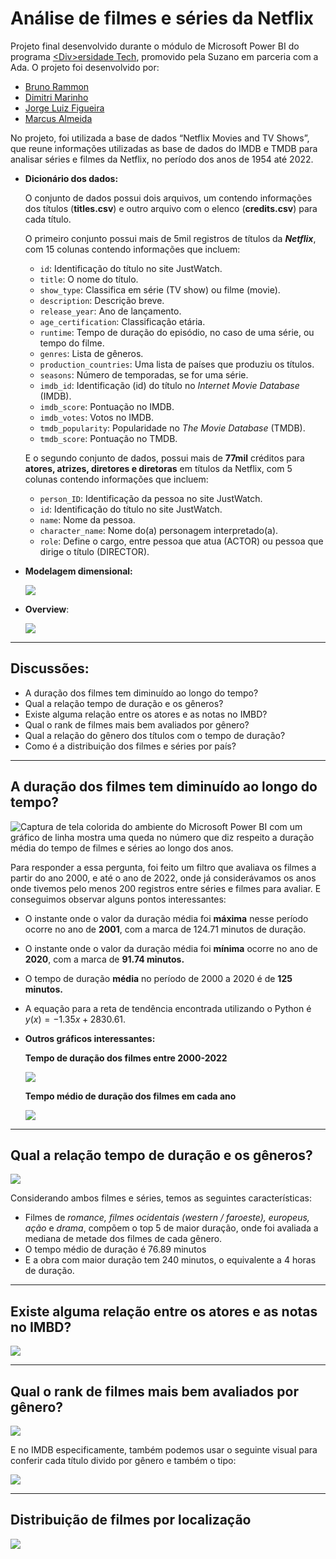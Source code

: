 # Análise de filmes e séries da Netflix

Projeto final desenvolvido durante o módulo de Microsoft Power BI do programa [\<Div\>ersidade Tech](https://www.kaggle.com/datasets/shivamb/netflix-shows), promovido pela Suzano em parceria com a Ada. O projeto foi desenvolvido por:

- [Bruno Rammon](https://www.linkedin.com/in/bruno-r-s-souza/)
- [Dimitri Marinho](https://www.linkedin.com/in/dimitrimarinho/)
- [Jorge Luiz Figueira](https://www.linkedin.com/in/jorgeluizfigueira/)
- [Marcus Almeida](https://www.linkedin.com/in/marcus-vinicius-de-souza-almeida/)

No projeto, foi utilizada a base de dados “Netflix Movies and TV Shows”, que reune informações utilizadas as base de dados do IMDB e TMDB para analisar séries e filmes da Netflix, no período dos anos de 1954 até 2022.

- **Dicionário dos dados:**
    
    O conjunto de dados possui dois arquivos, um contendo informações dos títulos (**titles.csv**) e outro arquivo com o elenco (**credits.csv**) para cada título. 
    
    O primeiro conjunto possui mais de 5mil registros de títulos da ***Netflix***, com 15 colunas contendo informações que incluem:
    
    - `id`: Identificação do título no site JustWatch.
    - `title`: O nome do título.
    - `show_type`: Classifica em série (TV show) ou filme (movie).
    - `description`: Descrição breve.
    - `release_year`: Ano de lançamento.
    - `age_certification`: Classificação etária.
    - `runtime`: Tempo de duração do episódio, no caso de uma série, ou tempo do filme.
    - `genres`: Lista de gêneros.
    - `production_countries`: Uma lista de países que produziu os títulos.
    - `seasons`: Número de temporadas, se for uma série.
    - `imdb_id`: Identificação (id) do título no *Internet Movie Database* (IMDB).
    - `imdb_score`: Pontuação no IMDB.
    - `imdb_votes`: Votos no IMDB.
    - `tmdb_popularity`: Popularidade no *The Movie Database* (TMDB).
    - `tmdb_score`: Pontuação no TMDB.
    
    E o segundo conjunto de dados, possui mais de **77mil** créditos para **atores, atrizes, diretores e diretoras** em títulos da Netflix, com 5 colunas contendo informações que incluem:
    
    - `person_ID`: Identificação da pessoa no site JustWatch.
    - `id`: Identificação do título no site JustWatch.
    - `name`: Nome da pessoa.
    - `character_name`: Nome do(a) personagem interpretado(a).
    - `role`: Define o cargo, entre pessoa que atua (ACTOR) ou pessoa que dirige o título (DIRECTOR).
    

- **Modelagem dimensional:**
    
    ![](https://i.imgur.com/og1q3uq.png)
    

- **Overview**:
    
    ![](https://i.imgur.com/Ci8ssAp.png)
    

---

## Discussões:

- A duração dos filmes tem diminuído ao longo do tempo?
- Qual a relação tempo de duração e os gêneros?
- Existe alguma relação entre os atores e as notas no IMBD?
- Qual o rank de filmes mais bem avaliados por gênero?
- Qual a relação do gênero dos títulos com o tempo de duração?
- Como é a distribuição dos filmes e séries por país?

---

## **A duração dos filmes tem diminuído ao longo do tempo?**

![Captura de tela colorida do ambiente do Microsoft Power BI com um gráfico de linha mostra uma queda no número que diz respeito a duração média do tempo de filmes e séries ao longo dos anos.](https://i.imgur.com/7o81H2U.png)

Para responder a essa pergunta, foi feito um filtro que avaliava os filmes a partir do ano 2000, e até o ano de 2022, onde já considerávamos os anos onde tivemos pelo menos 200 registros entre séries e filmes para avaliar. E conseguimos observar alguns pontos interessantes:

- O instante onde o valor da duração média foi **máxima** nesse período ocorre no ano de **2001**, com a marca de 124.71 minutos de duração.
- O instante onde o valor da duração média foi **mínima** ocorre no ano de **2020**, com a marca de **91.74 minutos.**
- O tempo de duração **média** no período de 2000 a 2020 é de **125 minutos.**
- A equação para a reta de tendência encontrada utilizando o Python é $y(x) = -1.35x + 2830.61$.

- **Outros gráficos interessantes:**
    
    
    **Tempo de duração dos filmes entre 2000-2022**
    
    ![](https://i.imgur.com/KfnoDZg.png)
    
    **Tempo médio de duração dos filmes em cada ano**
    
    ![](https://i.imgur.com/ZWCgxxl.png)
    

---

## **Qual a relação tempo de duração e os gêneros?**

![](https://i.imgur.com/J9xokUr.png)

Considerando ambos filmes e séries, temos as seguintes características:

- Filmes de *romance, filmes ocidentais (western / faroeste), europeus, ação* e *drama*, compõem o top 5 de maior duração, onde foi avaliada a mediana de metade dos filmes de cada gênero.
- O tempo médio de duração é 76.89 minutos
- E a obra com maior duração tem 240 minutos, o equivalente a 4 horas de duração.

---

## **Existe alguma relação entre os atores e as notas no IMBD?**

![](https://i.imgur.com/FHJNe5Q.png)

---

## **Qual o rank de filmes mais bem avaliados por gênero?**

![](https://i.imgur.com/jbVgCfT.png)

E no IMDB especificamente, também podemos usar o seguinte visual para conferir cada título divido por gênero e também o tipo:

![](https://i.imgur.com/Olq1Tbj.png)

---

## **Distribuição de filmes por localização**

![](https://i.imgur.com/qRk6A9M.png)
